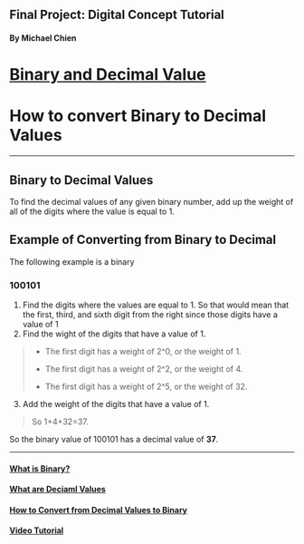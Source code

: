 ## Final Project: Digital Concept Tutorial

#### By Michael Chien

# [Binary and Decimal Value](README.md)

# How to convert Binary to Decimal Values
---

## Binary to Decimal Values
 
To find the decimal values of any given binary number, add up the weight of all of the digits where the value is equal to 1.

## Example of Converting from Binary to Decimal

The following example is a binary

### 100101

1. Find the digits where the values are equal to 1. So that would mean that the first, third, and sixth digit from the right since those digits have a value of 1
2. Find the wight of the digits that have a value of 1.

> * The first digit has a weight of 2^0, or the weight of 1.
>
> * The first digit has a weight of 2^2, or the weight of 4.
>
> * The first digit has a weight of 2^5, or the weight of 32.

3. Add the weight of the digits that have a value of 1.

> So 1+4+32=37.

So the binary value of 100101 has a decimal value of **37**.

---

#### [What is Binary?](Binary.md)

#### [What are Deciaml Values](Decimal.md)

#### [How to Convert from Decimal Values to Binary](D2B.md)

#### [Video Tutorial](https://youtu.be/b47QnQoFk50)
